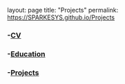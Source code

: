 layout: page
title: "Projects"
permalink: https://SPARKESYS.github.io/Projects


### -[CV](https://sparkesys.github.io/CV)

### -[Education](https://sparkesys.github.io/Education)

### -[Projects](https://SPARKESYS.github.io/Projects)
